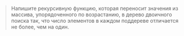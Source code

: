 > Напишите рекурсивную функцию, которая переносит значения из массива, упорядоченного по возрастанию, в дерево двоичного поиска так, что число элементов в каждом поддереве отличается не более, чем на один.
